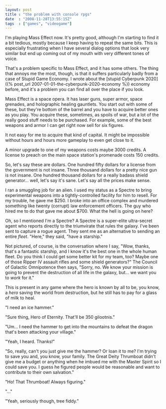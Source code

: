 ```yaml
---
layout: post
title : "the problem with console rpgs"
date  : "2008-11-28T13:55:15Z"
tags  : ["games", "videogame"]
---
```

I'm playing Mass Effect now.  It's pretty good, although I'm starting to find
it a bit tedious, mostly because I keep having to repeat the same bits.  This
is especially frustrating when I have several dialog options that look very
similar but end up coming out of my mouth with very different tones of voice.

That's a problem specific to Mass Effect, and it has some others.  The thing
that annoys me the most, though, is that it suffers particularly badly from a
case of Stupid Game Economy.  I wrote about the [stupid Cyberpunk
2020]({% post_url 2007-01-01-the-cyberpunk-2020-economy %}) economy before, and it's a
problem you can find all over the place if you look.

Mass Effect is a space opera.  It has laser guns, super armor, space grenades,
and holographic healing gauntlets.  You start out with some of these, but
they're bottom of the barrel and you have to acquire better ones as you play.
You acquire these, sometimes, as spoils of war, but a lot of the really good
stuff needs to be purchased.  For example, some of the best weapons and armor I
can get right now sell for six figures.

It not easy for me to acquire that kind of capital.  It might be impossible
without hours and hours more gameplay to even get close to it.

A minor upgrade to one of my weapons costs maybe 3000 credits.  A license to
preach on the main space station's promenade costs 150 credits.

So, let's say these are dollars.  One hundred fifty dollars for a license from
the government is not insane.  Three thousand dollars for a pretty nice gun is
not insane.  One hundred thousand dollars for a really badass shield
generator... well, let's say it's sane.  Let's say all the prices make sense.

I ran a smuggling job for an alien.  I used my status as a Spectre to bring
experimental weapons into a tightly-controlled facility for him to resell.  For
my trouble, he gave me $250.  I broke into an office complex and murdered
something like twenty (corrupt) law enforcement officers.  The guy who hired me
to do that gave me about $700.  What the hell is going on here?

Oh, so I mentioned I'm a Spectre?  A Spectre is a super-elite ultra-secret
agent who reports directly to the triumvirate that rules the galaxy.  I've been
sent to capture a rogue agent.  They sent me as an alternative to sending an
entire *fleet*.  "Here," they said, "have a starship."

Not pictured, of course, is the conversation where I say, "Wow, thanks, that's
a fantastic starship, and I know it's the best one in the whole human fleet.
Do you think I could get some better kit for my team, too?  Maybe one of those
Ripper IV assault rifles and some shield generators?"  The Council of Galactic
Omnipotence then says, "Sorry, no.  We know your mission is going to prevent
the destruction of all life in the galaxy, but... we want you to *work* for
it."

This is present in any game where the hero is known by all to be, you know, a
*hero* saving the world from destruction, but he still has to pay for a glass
of milk to heal.

"I need an ice hammer."

"Sure thing, Hero of Eternity.  That'll be 350 gilootnis."

"Um... I need the hammer to get into the mountains to defeat the dragon that's
been attacking your village."

"Yeah, I heard.  Thanks!"

"So, really, can't you just give me the hammer?  Or loan it to me?  I'm trying
to save you and, you know, your family.  The Great Deity Thrumboat didn't give
me a budget or anything when he imbued me with the Master Spirit so I could
save you.  I guess he figured people would be reasonable and want to contribute
to their own salvation."

"Ho!  That Thrumboat!  Always figuring."

"..."

"Yeah, seriously though, tree fiddy."

